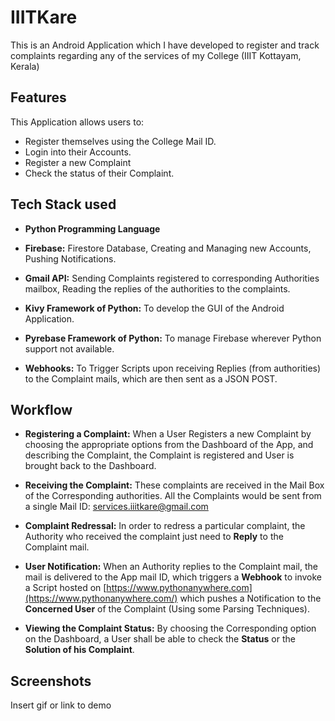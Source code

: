 # IIITKare

This is an Android Application which I have developed to register and track complaints regarding any of the services of my College (IIIT Kottayam, Kerala)




## Features

This Application allows users to:

- Register themselves using the College Mail ID.
- Login into their Accounts.
- Register a new Complaint
- Check the status of their Complaint.


## Tech Stack used

- **Python Programming Language**

- **Firebase:** Firestore Database, Creating and Managing new Accounts, Pushing Notifications.

- **Gmail API:** Sending Complaints registered to corresponding Authorities mailbox, Reading the replies of the authorities to the complaints.

- **Kivy Framework of Python:** To develop the GUI of the Android Application.

- **Pyrebase Framework of Python:** To manage Firebase wherever Python support not available.

- **Webhooks:** To Trigger Scripts upon receiving Replies (from authorities) to the Complaint mails, which are then sent as a JSON POST.



## Workflow

- **Registering a Complaint:** When a User Registers a new Complaint by choosing the appropriate options from the Dashboard of the App, and describing the Complaint, the Complaint is registered and User is brought back to the Dashboard.

- **Receiving the Complaint:** These complaints are received in the Mail Box of the Corresponding authorities. All the Complaints would be sent from a single Mail ID: [services.iiitkare@gmail.com](services.iiitakare@gmail.com)

- **Complaint Redressal:** In order to redress a particular complaint, the Authority who received the complaint just need to **Reply** to the Complaint mail.

- **User Notification:** When an Authority replies to the Complaint mail, the mail is delivered to the App mail ID, which triggers a **Webhook** to invoke a Script hosted on [https://www.pythonanywhere.com](https://www.pythonanywhere.com/) which pushes a Notification to the **Concerned User** of the Complaint (Using some Parsing Techniques). 

- **Viewing the Complaint Status:** By choosing the Corresponding option on the Dashboard, a User shall be able to check the **Status** or the **Solution of his Complaint**.


## Screenshots

Insert gif or link to demo

